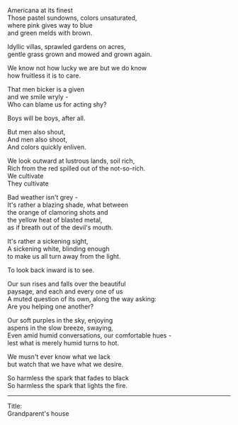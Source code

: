 Americana at its finest\
Those pastel sundowns, colors unsaturated,\
where pink gives way to blue\
and green melds with brown.

Idyllic villas, sprawled gardens on acres,\
gentle grass grown and mowed and grown again.

We know not how lucky we are but we do know\
how fruitless it is to care.

That men bicker is a given\
and we smile wryly -\
Who can blame us for acting shy?

Boys will be boys, after all.

But men also shout,\
And men also shoot,\
And colors quickly enliven.

We look outward at lustrous lands, soil rich,\
Rich from the red spilled out of the not-so-rich.\
We cultivate\
They cultivate

Bad weather isn't grey -\
It's rather a blazing shade, what between\
the orange of clamoring shots and\
the yellow heat of blasted metal,\
as if breath out of the devil's mouth.

It's rather a sickening sight,\
A sickening white, blinding enough\
to make us all turn away from the light.

To look back inward is to see.

Our sun rises and falls over the beautiful\
paysage, and each and every one of us\
A muted question of its own, along the way asking:\
Are you helping one another?

Our soft purples in the sky, enjoying\
aspens in the slow breeze, swaying,\
Even amid humid conversations, our comfortable hues -\
lest what is merely humid turns to hot.

We musn't ever know what we lack\
but watch that we have what we desire.

So harmless the spark that fades to black\
So harmless the spark that lights the fire.

-----

Title:\
Grandparent's house